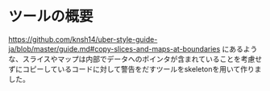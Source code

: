 # ツールの概要

https://github.com/knsh14/uber-style-guide-ja/blob/master/guide.md#copy-slices-and-maps-at-boundaries にあるような、スライスやマップは内部でデータへのポインタが含まれていることを考慮せずにコピーしているコードに対して警告をだすツールをskeletonを用いて作りました。